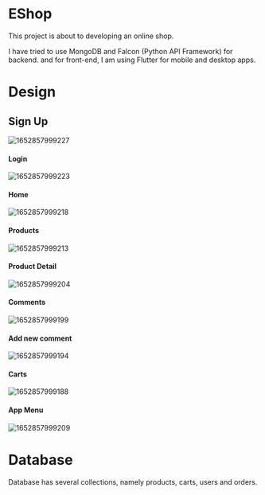 # EShop
This project is about to developing an online shop.

I have tried to use MongoDB and Falcon (Python API Framework) for backend.
and for front-end, I am using Flutter for mobile and desktop apps.

# Design
<h2>Sign Up</h2>

![1652857999227](https://user-images.githubusercontent.com/58491712/168981382-01642c18-c11a-4156-94d8-cff0581a6c4a.jpg)

<h4>Login</h4>

![1652857999223](https://user-images.githubusercontent.com/58491712/168982987-ff7c1d72-c45e-439d-aedb-128c232c76fc.jpg)

<h4>Home</h4>

![1652857999218](https://user-images.githubusercontent.com/58491712/168982964-814a9394-70f0-4af8-a629-c163e0137690.jpg)

<h4>Products</h4>

![1652857999213](https://user-images.githubusercontent.com/58491712/168982946-1286ab24-95c8-4669-a7af-06c2a1abd539.jpg)

<h4>Product Detail</h4>

![1652857999204](https://user-images.githubusercontent.com/58491712/168982902-9a4b6ddb-4b32-4bea-957a-a7e974824f54.jpg)

<h4>Comments</h4>

![1652857999199](https://user-images.githubusercontent.com/58491712/168982886-7a329e6d-d4e6-452c-94e7-f9551bd34e76.jpg)

<h4>Add new comment</h4>

![1652857999194](https://user-images.githubusercontent.com/58491712/168982875-41b22de1-120e-41b5-87ca-7572055e3dcf.jpg)

<h4>Carts</h4>

![1652857999188](https://user-images.githubusercontent.com/58491712/168982850-08334272-c78e-4b21-9753-2f00856f1bd9.jpg)







<h4>App Menu</h4>

![1652857999209](https://user-images.githubusercontent.com/58491712/168982911-72423d0f-5574-4074-9be1-3d2442a6d95f.jpg)








# Database
Database has several collections, namely products, carts, users and orders.

